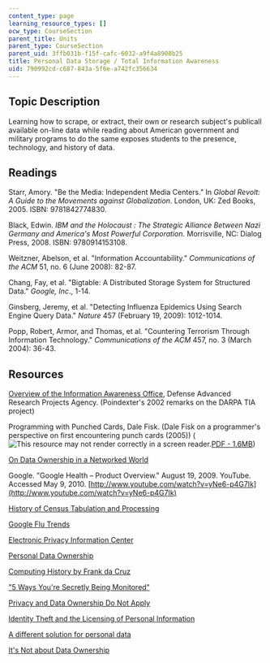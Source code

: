 ```yaml
---
content_type: page
learning_resource_types: []
ocw_type: CourseSection
parent_title: Units
parent_type: CourseSection
parent_uid: 3ffb031b-f15f-cafc-6032-a9f4a8908b25
title: Personal Data Storage / Total Information Awareness
uid: 790992cd-c687-843a-5f6e-a742fc356634
---
```


Topic Description
-----------------

Learning how to scrape, or extract, their own or research subject's publicall available on-line data while reading about American government and military programs to do the same exposes students to the presence, technology, and history of data.

Readings
--------

Starr, Amory. "Be the Media: Independent Media Centers." In _Global Revolt: A Guide to the Movements against Globalization_. London, UK: Zed Books, 2005. ISBN: 9781842774830.

Black, Edwin. _IBM and the Holocaust : The Strategic Alliance Between Nazi Germany and America's Most Powerful Corporation_. Morrisville, NC: Dialog Press, 2008. ISBN: 9780914153108.

Weitzner, Abelson, et al. "Information Accountability." _Communications of the ACM_ 51, no. 6 (June 2008): 82-87.

Chang, Fay, et al. "Bigtable: A Distributed Storage System for Structured Data." _Google, Inc_., 1-14.

Ginsberg, Jeremy, et al. "Detecting Influenza Epidemics Using Search Engine Query Data." _Nature_ 457 (February 19, 2009): 1012-1014.

Popp, Robert, Armor, and Thomas, et al. "Countering Terrorism Through Information Technology." _Communications of the ACM_ 457, no. 3 (March 2004): 36-43.

Resources
---------

[Overview of the Information Awareness Office](http://www.fas.org/irp/agency/dod/poindexter.html), Defense Advanced Research Projects Agency. (Poindexter's 2002 remarks on the DARPA TIA project)

Programming with Punched Cards, Dale Fisk. (Dale Fisk on a programmer's perspective on first encountering punch cards (2005)) (![This resource may not render correctly in a screen reader.](/images/inacessible.gif)[PDF - 1.6MB](http://www.columbia.edu/acis/history/fisk.pdf))

[On Data Ownership in a Networked World](http://www.bitquill.net/blog/?p=7)

Google. "Google Health – Product Overview." August 19, 2009. YouTube. Accessed May 9, 2010. [http://www.youtube.com/watch?v=yNe6-p4G7Ik](http://www.youtube.com/watch?v=yNe6-p4G7Ik)

[History of Census Tabulation and Processing](https://www.census.gov/history/www/innovations/technology/tabulation_and_processing.html)

[Google Flu Trends](http://www.google.org/flutrends/about/how.html)

[Electronic Privacy Information Center](http://epic.org/)

[Personal Data Ownership](http://www.ddmcd.com/search?q=Personal+Data+Ownership)

[Computing History by Frank da Cruz](http://www.columbia.edu/acis/history)

["5 Ways You're Secretly Being Monitored"](https://www.cracked.com/article_150_5-ways-youre-secretly-being-monitored.html)

[Privacy and Data Ownership Do Not Apply](http://regulargeek.com/2008/05/16/privacy-and-data-ownership-do-not-apply/)

[Identity Theft and the Licensing of Personal Information](http://www.ddmcd.com/managing-technology/identity-theft-and-the-licensing-of-personal-information.html)

[A different solution for personal data](http://web.archive.org/web/20080827221250/http://www.practicalist.com/mt/archives/000477.html)

[It's Not about Data Ownership](http://www.freedom-to-tinker.com/blog/felten/scoblefacebook-incident-its-not-about-data-ownership)